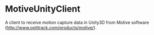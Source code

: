 # MotiveUnityClient
A client to receive motion capture data in Unity3D from Motive software (http://www.optitrack.com/products/motive/).
